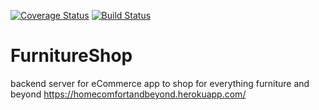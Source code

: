 [![Coverage Status](https://coveralls.io/repos/github/qiuyunchen/FurnitureShop/badge.svg?branch=testConfig)](https://coveralls.io/github/qiuyunchen/FurnitureShop?branch=testConfig)
[![Build Status](https://travis-ci.com/qiuyunchen/FurnitureShop.svg?branch=master)](https://travis-ci.com/qiuyunchen/FurnitureShop)

# FurnitureShop
backend server for eCommerce app to shop for everything furniture and beyond
https://homecomfortandbeyond.herokuapp.com/
